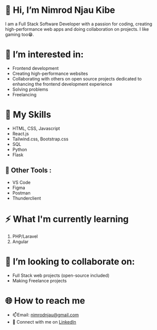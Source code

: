 # 👋 Hi, I’m Nimrod Njau Kibe
I am a Full Stack Software Developer with a passion for coding, creating high-performance web apps and doing collaboration on projects. I like gaming too😁.

# 👀 I’m interested in:
- Frontend development
- Creating high-performance websites
- Collaborating with others on open source projects dedicated to enhancing the frontend development experience
- Solving problems
- Freelancing
 
# 🧐 My Skills
- HTML, CSS, Javascript
- React.js
- Tailwind.css, Bootstrap.css
- SQL
- Python
- Flask
## 🔧 Other Tools :
- VS Code
- Figma
- Postman
- Thunderclient

# ⚡ What I'm currently learning
1. PHP/Laravel
2. Angular


# 💞️ I’m looking to collaborate on:
- Full Stack web projects (open-source included)
- Making Freelance projects


# 🌐 How to reach me
- 📫Email: nimrodnjau@gmail.com
- 💬 Connect with me on [LinkedIn](https://www.linkedin.com/in/nimrod-kibe-0703402b9/)



<!---
nimrodnjau/nimrodnjau is a ✨ special ✨ repository because its `README.md` (this file) appears on your GitHub profile.
You can click the Preview link to take a look at your changes.
--->
